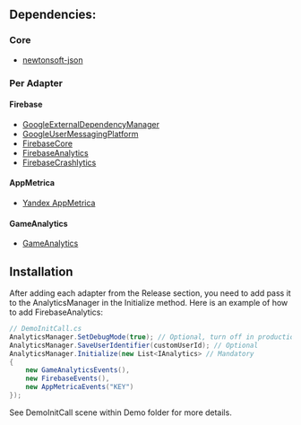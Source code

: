## Dependencies:
### Core
* [newtonsoft-json](https://docs.unity3d.com/Packages/com.unity.nuget.newtonsoft-json@3.2/manual/index.html)
### Per Adapter
#### Firebase
* [GoogleExternalDependencyManager](https://github.com/googlesamples/unity-jar-resolver)
* [GoogleUserMessagingPlatform](https://github.com/binouze/GoogleUserMessagingPlatform)
* [FirebaseCore](https://firebase.google.com/docs/unity/setup)
* [FirebaseAnalytics](https://firebase.google.com/docs/unity/setup)
* [FirebaseCrashlytics](https://firebase.google.com/docs/unity/setup)
#### AppMetrica
* [Yandex AppMetrica](https://appmetrica.yandex.com/docs/en/sdk/unity/analytics/quick-start)
#### GameAnalytics
* [GameAnalytics](https://docs.gameanalytics.com/integrations/sdk/unity/)


## Installation
After adding each adapter from the Release section, you need to add pass it to the AnalyticsManager in the Initialize method.
Here is an example of how to add FirebaseAnalytics:
```csharp 
// DemoInitCall.cs
AnalyticsManager.SetDebugMode(true); // Optional, turn off in production
AnalyticsManager.SaveUserIdentifier(customUserId); // Optional
AnalyticsManager.Initialize(new List<IAnalytics> // Mandatory
{
    new GameAnalyticsEvents(),
    new FirebaseEvents(),
    new AppMetricaEvents("KEY")
});
```
See DemoInitCall scene within Demo folder for more details.